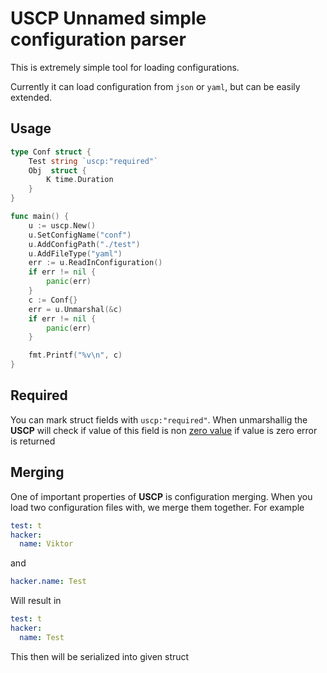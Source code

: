 # USCP Unnamed simple configuration parser

This is extremely simple tool for loading configurations.

Currently it can load configuration from `json` or `yaml`, but can be easily extended.

## Usage

```go
type Conf struct {
	Test string `uscp:"required"`
	Obj  struct {
		K time.Duration
	}
}

func main() {
	u := uscp.New()
	u.SetConfigName("conf")
	u.AddConfigPath("./test")
	u.AddFileType("yaml")
	err := u.ReadInConfiguration()
	if err != nil {
		panic(err)
	}
	c := Conf{}
	err = u.Unmarshal(&c)
	if err != nil {
		panic(err)
	}

	fmt.Printf("%v\n", c)
}
```

## Required
You can mark struct fields with `uscp:"required"`.
When unmarshallig the **USCP** will check if value of this field is non [zero value](https://go.dev/ref/spec#The_zero_value)
if value is zero error is returned

## Merging
One of important properties of **USCP** is configuration merging.
When you load two configuration files with, we merge them together.
For example
```yaml
test: t
hacker:
  name: Viktor
```
and
```yaml
hacker.name: Test
```
Will result in 
```yaml
test: t
hacker:
  name: Test
```
This then will be serialized into given struct
